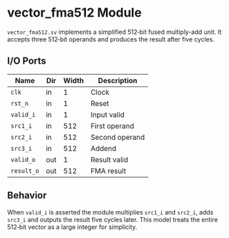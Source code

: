 # vector_fma512 Module

`vector_fma512.sv` implements a simplified 512‑bit fused multiply-add unit. It
accepts three 512‑bit operands and produces the result after five cycles.

## I/O Ports

| Name | Dir | Width | Description |
|------|-----|-------|-------------|
| `clk` | in | 1 | Clock |
| `rst_n` | in | 1 | Reset |
| `valid_i` | in | 1 | Input valid |
| `src1_i` | in | 512 | First operand |
| `src2_i` | in | 512 | Second operand |
| `src3_i` | in | 512 | Addend |
| `valid_o` | out | 1 | Result valid |
| `result_o` | out | 512 | FMA result |

## Behavior

When `valid_i` is asserted the module multiplies `src1_i` and `src2_i`, adds
`src3_i` and outputs the result five cycles later. This model treats the entire
512‑bit vector as a large integer for simplicity.
